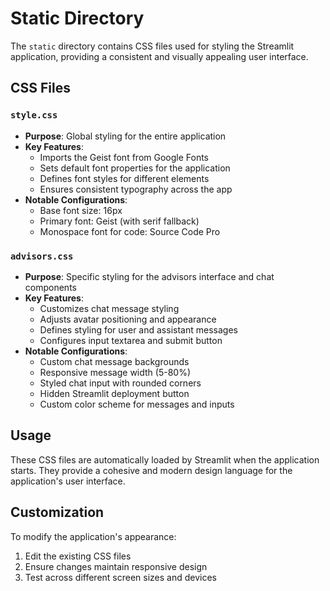 # Static Directory

The `static` directory contains CSS files used for styling the Streamlit application, providing a consistent and visually appealing user interface.

## CSS Files

### `style.css`
- **Purpose**: Global styling for the entire application
- **Key Features**:
  - Imports the Geist font from Google Fonts
  - Sets default font properties for the application
  - Defines font styles for different elements
  - Ensures consistent typography across the app
- **Notable Configurations**:
  - Base font size: 16px
  - Primary font: Geist (with serif fallback)
  - Monospace font for code: Source Code Pro

### `advisors.css`
- **Purpose**: Specific styling for the advisors interface and chat components
- **Key Features**:
  - Customizes chat message styling
  - Adjusts avatar positioning and appearance
  - Defines styling for user and assistant messages
  - Configures input textarea and submit button
- **Notable Configurations**:
  - Custom chat message backgrounds
  - Responsive message width (5-80%)
  - Styled chat input with rounded corners
  - Hidden Streamlit deployment button
  - Custom color scheme for messages and inputs

## Usage

These CSS files are automatically loaded by Streamlit when the application starts. They provide a cohesive and modern design language for the application's user interface.

## Customization

To modify the application's appearance:
1. Edit the existing CSS files
2. Ensure changes maintain responsive design
3. Test across different screen sizes and devices
